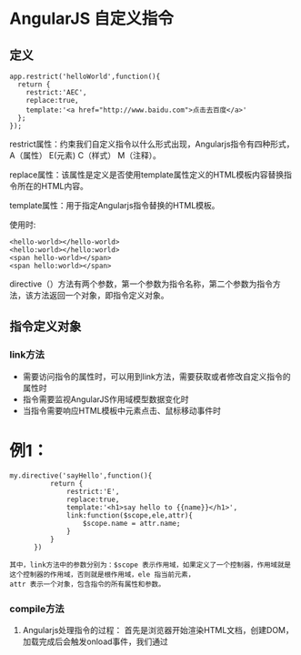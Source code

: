 # AngularJS 自定义指令

## 定义
```
app.restrict('helloWorld',function(){
  return {
    restrict:'AEC',
    replace:true,
    template:'<a href="http://www.baidu.com">点击去百度</a>'
  };
});
```
restrict属性：约束我们自定义指令以什么形式出现，Angularjs指令有四种形式，A（属性） E(元素) C（样式） M（注释）。

replace属性：该属性是定义是否使用template属性定义的HTML模板内容替换指令所在的HTML内容。

template属性：用于指定Angularjs指令替换的HTML模板。

使用时:
```
<hello-world></hello-world>
<hello:world></hello:world>
<span hello-world></span>
<span hello:world></span>
```

directive（）方法有两个参数，第一个参数为指令名称，第二个参数为指令方法，该方法返回一个对象，即指令定义对象。
## 指令定义对象
### link方法
  * 需要访问指令的属性时，可以用到link方法，需要获取或者修改自定义指令的属性时
  * 指令需要监视AngularJS作用域模型数据变化时
  * 当指令需要响应HTML模板中元素点击、鼠标移动事件时
  # 例1：
  ```
  my.directive('sayHello',function(){
			return {
				restrict:'E',
				replace:true,
				template:'<h1>say hello to {{name}}</h1>',
				link:function($scope,ele,attr){
					$scope.name = attr.name;
				}
			}
		})
```
    
    其中，link方法中的参数分别为：$scope 表示作用域，如果定义了一个控制器，作用域就是这个控制器的作用域，否则就是根作用域，ele 指当前元素， 
    attr 表示一个对象，包含指令的所有属性和参数。
    
 ### compile方法
 1. Angularjs处理指令的过程：
 首先是浏览器开始渲染HTML文档，创建DOM，加载完成后会触发onload事件，我们通过<script>标签将AngularJS框架引入到页面中，它就会监onload事件，
 然后从DOM中查找ng-app指令，找到后就开启AngularJS框架，我们使用directive自定义的指令都在一个容器中，Angularjs会进行识别和处理，一旦处理
 完成就会执行compile方法。所以只会调用一次。
 ```
 <div repeat = 5>
		<div> <h1>刘暾是超级无敌大坏蛋</h1></div>
	</div>

	<script type="text/javascript">
		var my = angular.module('myM',[]);
		my.directive('repeat',function(){
			return {
				restrict:'A',
				replace:true,
				compile:function(tele,tattrs){
					var ele = tele.html(); 
					for(var i=0;i<tattrs.repeat;i++){
						tele.append(ele);
					}
					console.log('完成');
				}
			}
		})
	</script>
 ```
 ## 自定义指令的作用域
 1. 自定义指令作用域与父级作用域的关系
    默认情况下，指令使用其父级作用域。
    ` <div ng-controller='myController'> <hello-world></hello-world> </div>`
    自定义指令hello-world作用域如果不做处理，其实例化的作用域与控制器实例化的作用域是同一个作用域对象。但是有时候并不需要这样，如果我们需要更改自定
    义指令的作用域，会修改了父级作用域的值。因此想要摆脱父级作用域有两种方法：
    * 使用子作用域原型继承父作用域
    ```
    app.directive('helloWorld',function(){
      restrict:'',
      replace:true,
      scope:true,
      template:
    })
    ```
    * 使用孤立作用域，创建一个新的作用域，和父作用域没有任何关系
    ```                                                                           
    app.directive('helloWorld',function(){
      restrict:'',
      replace:true,
      scope:{},
      template:
    })
    ```
    
 2. 孤立作用域与父作用域绑定
        孤立作用域无法继承父作用域，为了解决这个问题，提供了三种绑定方法：
        * 使用@符号建立基于属性的绑定：
            需要在自定义的指令中添加一个属性，属性值可以使表达式获取控制器作用域中的值
            ```
            <div ng-controller='myC'>
              <p>用户名：<input type="text" ng-model='texts' /></p>
              <hello-world attr-name='{{texts}}'></hello-world>
            </div>

            <script type="text/javascript">
              var my = angular.module('myM',[]);
              my.controller('myC',function($scope){
                $scope.texts = 'lchjiao';
              });
              my.directive('helloWorld',function(){
                return {
                  restrict:'E',
                  replace:true,
                  scope:{
                    texts:'@attrName'
                  },
                  template:'<span>善良的{{texts}}</span>'
                }
              })
            </script>
            ```
         * 使用=建立双向数据绑定
            使用@的绑定是单向的，而且无法对对象/数组这些复杂的数据模型进行绑定，使用=可以进行双向绑定
            ```
            <div ng-controller='myC'>
		          <p>用户名：<input type="text" ng-model='texts' /></p>
		          <hello-world attr-name='texts'></hello-world>
	          </div>

            <script type="text/javascript">
              var my = angular.module('myM',[]);
              my.controller('myC',function($scope){
                $scope.texts = 'lchjiao';
              });
              my.directive('helloWorld',function(){
                return {
                  restrict:'E',
                  replace:true,
                  scope:{
                    texts:'=attrName'
                  },
				
                  link:function(scope,ele,attr){
                    scope.texts = 'Jan';
                  },
                  template:'<span>善良的{{texts}}</span>'
                }
              })
             ```
          * 使用&符号调用父级作用域中的方法
            
  

  
